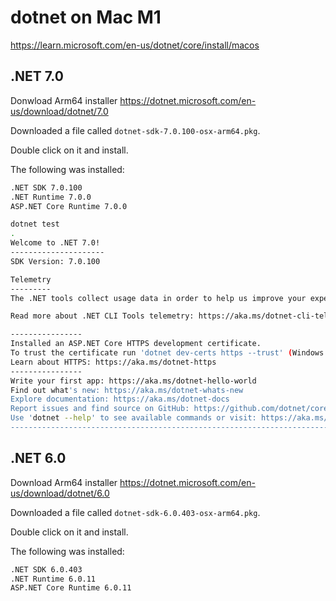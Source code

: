 # dotnet on Mac M1

https://learn.microsoft.com/en-us/dotnet/core/install/macos

## .NET 7.0

Donwload Arm64 installer https://dotnet.microsoft.com/en-us/download/dotnet/7.0

Downloaded a file called `dotnet-sdk-7.0.100-osx-arm64.pkg`.

Double click on it and install.

The following was installed:

```txt
.NET SDK 7.0.100
.NET Runtime 7.0.0
ASP.NET Core Runtime 7.0.0
```

```sh
dotnet test
.
Welcome to .NET 7.0!
---------------------
SDK Version: 7.0.100

Telemetry
---------
The .NET tools collect usage data in order to help us improve your experience. It is collected by Microsoft and shared with the community. You can opt-out of telemetry by setting the DOTNET_CLI_TELEMETRY_OPTOUT environment variable to '1' or 'true' using your favorite shell.

Read more about .NET CLI Tools telemetry: https://aka.ms/dotnet-cli-telemetry

----------------
Installed an ASP.NET Core HTTPS development certificate.
To trust the certificate run 'dotnet dev-certs https --trust' (Windows and macOS only).
Learn about HTTPS: https://aka.ms/dotnet-https
----------------
Write your first app: https://aka.ms/dotnet-hello-world
Find out what's new: https://aka.ms/dotnet-whats-new
Explore documentation: https://aka.ms/dotnet-docs
Report issues and find source on GitHub: https://github.com/dotnet/core
Use 'dotnet --help' to see available commands or visit: https://aka.ms/dotnet-cli
--------------------------------------------------------------------------------------
```

## .NET 6.0

Download Arm64 installer https://dotnet.microsoft.com/en-us/download/dotnet/6.0

Downloaded a file called `dotnet-sdk-6.0.403-osx-arm64.pkg`.

Double click on it and install.

The following was installed:

```txt
.NET SDK 6.0.403
.NET Runtime 6.0.11
ASP.NET Core Runtime 6.0.11
```
